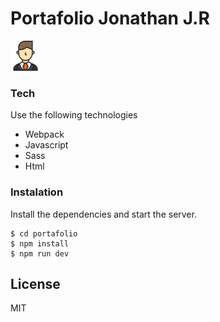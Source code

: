 # Portafolio Jonathan J.R

[![Avatar](./avatar.png)](https://dekklabs.github.io/portafolio/)

### Tech

Use the following technologies

* Webpack
* Javascript
* Sass
* Html

### Instalation

Install the dependencies and start the server.

```
$ cd portafolio
$ npm install
$ npm run dev
```

License
----

MIT
